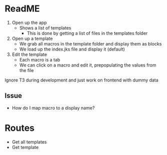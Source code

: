 # ReadME

1. Open up the app
   - Shows a list of templates
     - This is done by getting a list of files in the templates folder
2. Open up a template
   - We grab all macros in the template folder and display them as blocks
   - We load up the index.jks file and display it (default)
3. Edit the template
   - Each macro is a tab
   - We can click on a macro and edit it, prepopulating the values from the file

Ignore T3 during development and just work on frontend with dummy data

## Issue

- How do I map macro to a display name?

# Routes

- Get all templates
- Get template
